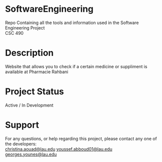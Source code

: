 # SoftwareEngineering
Repo Containing all the tools and information used in the Software Engineering Project
<br />CSC 490
# Description
Website that allows you to check if a certain medicine or suppliment is available at Pharmacie Rahbani
# Project Status
Active / In Development
# Support
For any questions, or help regarding this project, please contact any one of the developers:
<br />
christina.aouad@lau.edu
youssef.abboud01@lau.edu
georges.younes@lau.edu

